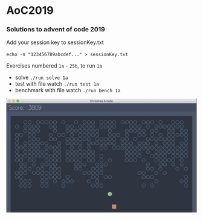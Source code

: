 # AoC2019

### Solutions to advent of code 2019

Add your session key to sessionKey.txt

`echo -n "123456789abcdef..." > sessionKey.txt`

Exercises numbered `1a` - `25b`, to run `1a`

- solve `./run solve 1a`
- test with file watch `./run test 1a`
- benchmark with file watch `./run bench 1a`

![Arcade](docs/arcade.png)
